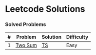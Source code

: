 Leetcode Solutions
=================

### Solved Problems

| # | Problem | Solution | Difficulty |
|---| ------- | -------- | ---------- |
|1|[Two Sum](https://leetcode.com/problems/two-sum/description/)| [TS]()|Easy|
